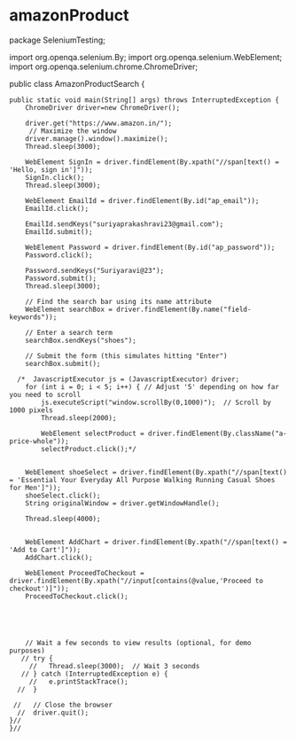 # amazonProduct
package SeleniumTesting;

import org.openqa.selenium.By;
import org.openqa.selenium.WebElement;
import org.openqa.selenium.chrome.ChromeDriver;

public class AmazonProductSearch {

	public static void main(String[] args) throws InterruptedException {
		ChromeDriver driver=new ChromeDriver();
		
		driver.get("https://www.amazon.in/");
		 // Maximize the window
        driver.manage().window().maximize();
        Thread.sleep(3000);
        
        WebElement SignIn = driver.findElement(By.xpath("//span[text() = 'Hello, sign in']"));
        SignIn.click();
        Thread.sleep(3000);
        
        WebElement EmailId = driver.findElement(By.id("ap_email"));
        EmailId.click();
        
        EmailId.sendKeys("suriyaprakashravi23@gmail.com");
        EmailId.submit();
        
        WebElement Password = driver.findElement(By.id("ap_password"));
        Password.click();
        
        Password.sendKeys("Suriyaravi@23");
        Password.submit();
        Thread.sleep(3000);
        
        // Find the search bar using its name attribute
        WebElement searchBox = driver.findElement(By.name("field-keywords"));

        // Enter a search term
        searchBox.sendKeys("shoes");

        // Submit the form (this simulates hitting "Enter")
        searchBox.submit();
        
      /*  JavascriptExecutor js = (JavascriptExecutor) driver;
        for (int i = 0; i < 5; i++) { // Adjust '5' depending on how far you need to scroll
            js.executeScript("window.scrollBy(0,1000)");  // Scroll by 1000 pixels
            Thread.sleep(2000);
        
            WebElement selectProduct = driver.findElement(By.className("a-price-whole"));
            selectProduct.click();*/
        
        
        WebElement shoeSelect = driver.findElement(By.xpath("//span[text() = 'Essential Your Everyday All Purpose Walking Running Casual Shoes for Men']"));
        shoeSelect.click();
        String originalWindow = driver.getWindowHandle();
        
        Thread.sleep(4000);
       
        
        WebElement AddChart = driver.findElement(By.xpath("//span[text() = 'Add to Cart']"));
        AddChart.click();
        
        WebElement ProceedToCheckout = driver.findElement(By.xpath("//input[contains(@value,'Proceed to checkout')]"));
        ProceedToCheckout.click();
        
        
        
        

        // Wait a few seconds to view results (optional, for demo purposes)
       // try {
         //   Thread.sleep(3000);  // Wait 3 seconds
       // } catch (InterruptedException e) {
         //   e.printStackTrace();
      //  }

     //   // Close the browser
      //  driver.quit();
    }//
	}//




